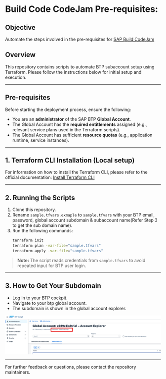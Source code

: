 # Build Code CodeJam Pre-requisites:

## Objective
Automate the steps involved in the pre-requisites for [ SAP Build CodeJam ](https://developers.sap.com/tutorials/codejam-0-prerequisites.html)

## Overview
This repository contains scripts to automate BTP subaccount setup using Terraform. Please follow the instructions below for initial setup and execution.

---

## Pre-requisites 

Before starting the deployment process, ensure the following:

- You are an **administrator** of the SAP BTP **Global Account**.
- The Global Account has the **required entitlements** assigned (e.g., relevant service plans used in the Terraform scripts).
- The Global Account has sufficient **resource quotas** (e.g., application runtime, service instances).

---

## 1. Terraform CLI Installation (Local setup)

For information on how to install the Terraform CLI, please refer to the official documentation: [Install Terraform CLI](https://developer.hashicorp.com/terraform/tutorials/aws-get-started/install-cli)

---

## 2. Running the Scripts

1. Clone this repository.
2. Rename `sample.tfvars.exmaple` to `sample.tfvars` with your BTP email, password, global account subdomain & subaccount name(Refer Step 3 to get the sub domain name).
3. Run the following commands:
     ```sh
     terraform init
     terraform plan -var-file="sample.tfvars"
     terraform apply -var-file="sample.tfvars"
     ```

> **Note:** The script reads credentials from `sample.tfvars` to avoid repeated input for BTP user login.

---

## 3. How to Get Your Subdomain

- Log in to your BTP cockpit.
- Navigate to your btp global account.
- The subdomain is shown in the global account explorer.

![Subdomain Screenshot](./assets/global-account-subdomain.png)


---

For further feedback or questions, please contact the repository maintainers.
